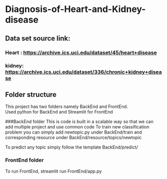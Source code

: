 # Diagnosis-of-Heart-and-Kidney-disease

## Data set source link:
### Heart : https://archive.ics.uci.edu/dataset/45/heart+disease
### kidney: https://archive.ics.uci.edu/dataset/336/chronic+kidney+disease

## Folder structure
This project has two folders namely BackEnd and FrontEnd.   
Used python for BackEnd and Streamlit for FrontEnd

###BackEnd folder
This is code is built in a scalable way so that we can add multiple project and use common code
To train new classification problem you can simply add newtopic.py under BackEnd/train and corresponding resource under BackEnd/resource/topics/newtopic

To predict any topic simply follow the template BackEnd/predict/

### FrontEnd folder
To run FrontEnd, streamlit run FrontEnd/app.py

